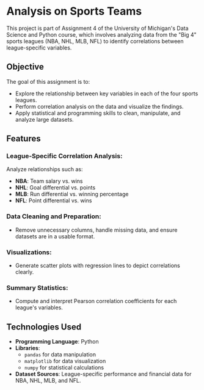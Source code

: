 # Analysis on Sports Teams

This project is part of Assignment 4 of the University of Michigan's Data Science and Python course, which involves analyzing data from the "Big 4" sports leagues (NBA, NHL, MLB, NFL) to identify correlations between league-specific variables.

## Objective

The goal of this assignment is to:

- Explore the relationship between key variables in each of the four sports leagues.
- Perform correlation analysis on the data and visualize the findings.
- Apply statistical and programming skills to clean, manipulate, and analyze large datasets.

## Features

### League-Specific Correlation Analysis:
Analyze relationships such as:
- **NBA**: Team salary vs. wins
- **NHL**: Goal differential vs. points
- **MLB**: Run differential vs. winning percentage
- **NFL**: Point differential vs. wins

### Data Cleaning and Preparation:
- Remove unnecessary columns, handle missing data, and ensure datasets are in a usable format.

### Visualizations:
- Generate scatter plots with regression lines to depict correlations clearly.

### Summary Statistics:
- Compute and interpret Pearson correlation coefficients for each league's variables.

## Technologies Used

- **Programming Language**: Python
- **Libraries**:
    - `pandas` for data manipulation
    - `matplotlib`  for data visualization
    - `numpy` for statistical calculations
- **Dataset Sources**: League-specific performance and financial data for NBA, NHL, MLB, and NFL.
